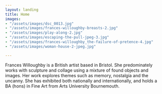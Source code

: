 ```yaml
---
layout: landing
title: Home
images:
- "/assets/images/dsc_0013.jpg"
- "/assets/images/frances-willoughby-breasts-2.jpg"
- "/assets/images/play-along-2.jpg"
- "/assets/images/escaping-the-pull-jpeg-3.jpg"
- "/assets/images/frances-willoughby_the-failure-of-pretence-4.jpg"
- "/assets/images/woman-house-2-jpeg.jpg"

---
```

Frances Willoughby is a British artist based in Bristol. She predominately works with sculpture and collage using a mixture of found objects and images. Her work explores themes such as memory, nostalgia and the uncanny. She has exhibited both nationally and internationally, and holds a BA (hons) in Fine Art from Arts University Bournemouth.